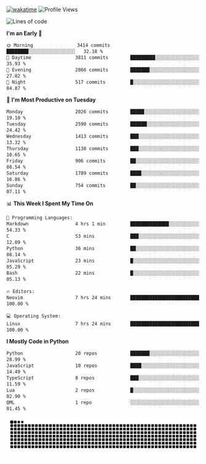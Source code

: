 [![wakatime](https://wakatime.com/badge/user/b920b284-3cde-4cd4-b72e-f7f22d050b16.svg)](https://wakatime.com/@b920b284-3cde-4cd4-b72e-f7f22d050b16)
![Profile Views](http://img.shields.io/badge/Profile%20Views-4586-blue)
<!--START_SECTION:waka-->
![Lines of code](https://img.shields.io/badge/From%20Hello%20World%20I%27ve%20Written-9.9%20million%20lines%20of%20code-blue)

**I'm an Early 🐤** 

```text
🌞 Morning                3414 commits        ████████░░░░░░░░░░░░░░░░░   32.18 % 
🌆 Daytime                3811 commits        █████████░░░░░░░░░░░░░░░░   35.93 % 
🌃 Evening                2866 commits        ███████░░░░░░░░░░░░░░░░░░   27.02 % 
🌙 Night                  517 commits         █░░░░░░░░░░░░░░░░░░░░░░░░   04.87 % 
```
📅 **I'm Most Productive on Tuesday** 

```text
Monday                   2026 commits        █████░░░░░░░░░░░░░░░░░░░░   19.10 % 
Tuesday                  2590 commits        ██████░░░░░░░░░░░░░░░░░░░   24.42 % 
Wednesday                1413 commits        ███░░░░░░░░░░░░░░░░░░░░░░   13.32 % 
Thursday                 1130 commits        ███░░░░░░░░░░░░░░░░░░░░░░   10.65 % 
Friday                   906 commits         ██░░░░░░░░░░░░░░░░░░░░░░░   08.54 % 
Saturday                 1789 commits        ████░░░░░░░░░░░░░░░░░░░░░   16.86 % 
Sunday                   754 commits         ██░░░░░░░░░░░░░░░░░░░░░░░   07.11 % 
```


📊 **This Week I Spent My Time On** 

```text
💬 Programming Languages: 
Markdown                 4 hrs 1 min         ██████████████░░░░░░░░░░░   54.33 % 
C                        53 mins             ███░░░░░░░░░░░░░░░░░░░░░░   12.09 % 
Python                   36 mins             ██░░░░░░░░░░░░░░░░░░░░░░░   08.14 % 
JavaScript               23 mins             █░░░░░░░░░░░░░░░░░░░░░░░░   05.29 % 
Bash                     22 mins             █░░░░░░░░░░░░░░░░░░░░░░░░   05.13 % 

🔥 Editors: 
Neovim                   7 hrs 24 mins       █████████████████████████   100.00 % 

💻 Operating System: 
Linux                    7 hrs 24 mins       █████████████████████████   100.00 % 
```

**I Mostly Code in Python** 

```text
Python                   20 repos            ███████░░░░░░░░░░░░░░░░░░   28.99 % 
JavaScript               10 repos            ████░░░░░░░░░░░░░░░░░░░░░   14.49 % 
TypeScript               8 repos             ███░░░░░░░░░░░░░░░░░░░░░░   11.59 % 
Lua                      2 repos             █░░░░░░░░░░░░░░░░░░░░░░░░   02.90 % 
QML                      1 repo              ░░░░░░░░░░░░░░░░░░░░░░░░░   01.45 % 
```




<!--END_SECTION:waka-->
![Snake animation](https://raw.githubusercontent.com/timmypidashev/timmypidashev/main/commits.svg)
